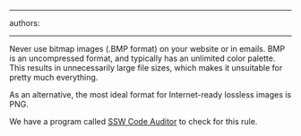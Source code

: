 

---
authors:

---




<span class='intro'> <p>Never use bitmap images (.BMP format) on your website or in emails. BMP is an uncompressed format, and typically has an unlimited color palette. This results in unnecessarily large file 
			sizes, which makes it unsuitable for pretty much everything.</p><p>As an alternative, the most ideal format for Internet-ready lossless images is PNG.</p>
			 </span>

<p><span class="productBox">We have a program called <a href="https&#58;//www.ssw.com.au/ssw/CodeAuditor/">SSW Code Auditor</a> to check for this rule.</span></p> 



